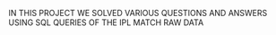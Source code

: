 IN THIS PROJECT WE SOLVED VARIOUS QUESTIONS AND ANSWERS USING SQL QUERIES OF THE IPL MATCH RAW DATA 
